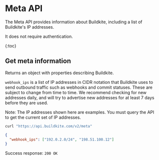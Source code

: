 # Meta API

The Meta API provides information about Buildkite, including a list of Buildkite's IP addresses.

It does not require authentication.

{:toc}

## Get meta information

Returns an object with properties describing Buildkite.

`webhook_ips` is a list of IP addresses in CIDR notation that Buildkite uses to send outbound traffic such as webhooks and commit statuses. These are subject to change from time to time. We recommend checking for new addresses daily, and will try to advertise new addresses for at least 7 days before they are used.

Note: The IP addresses shown here are examples. You must query the API to get the current set of IP addresses.

```bash
curl "https://api.buildkite.com/v2/meta"
```

```json
{
  "webhook_ips": ["192.0.2.0/24", "198.51.100.12"]
}
```

Success response: `200 OK`
